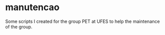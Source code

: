# manutencao
Some scripts I created for the group PET at UFES to help the maintenance of the group.
